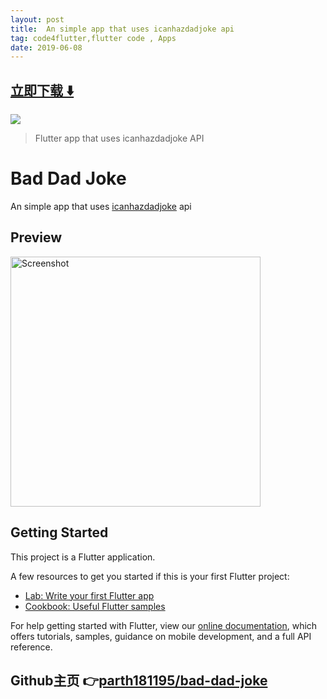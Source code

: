 ```yaml
---
layout: post
title:  An simple app that uses icanhazdadjoke api
tag: code4flutter,flutter code , Apps
date: 2019-06-08
---
```


 


## [立即下载 ️⬇️ ](https://codeload.github.com/parth181195/bad-dad-joke/zip/master) 


 
![](https://flutterawesome.com/content/images/2019/01/Bad-Dad-Joke.jpg)
 
>
> Flutter app that uses icanhazdadjoke API
>

 
# Bad Dad Joke

An simple app that uses [icanhazdadjoke](https://icanhazdadjoke.com/api) api

## Preview

<img src="https://raw.githubusercontent.com/parth181195/bad-dad-joke/master/preview/preview.gif" height="400" alt="Screenshot"/>

## Getting Started

This project is a Flutter application.

A few resources to get you started if this is your first Flutter project:

- [Lab: Write your first Flutter app](https://flutter.io/docs/get-started/codelab)
- [Cookbook: Useful Flutter samples](https://flutter.io/docs/cookbook)

For help getting started with Flutter, view our 
[online documentation](https://flutter.io/docs), which offers tutorials, 
samples, guidance on mobile development, and a full API reference.

## Github主页 👉[parth181195/bad-dad-joke](http://github.com/parth181195/bad-dad-joke)